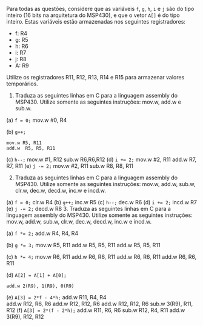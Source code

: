Para todas as questões, considere que as variáveis `f`, `g`, `h`, `i` e `j` são do tipo inteiro (16 bits na arquitetura do MSP430), e que o vetor `A[]` é do tipo inteiro. Estas variáveis estão armazenadas nos seguintes registradores:

- f: R4
- g: R5
- h: R6
- i: R7
- j: R8
- A: R9

Utilize os registradores R11, R12, R13, R14 e R15 para armazenar valores temporários.

1. Traduza as seguintes linhas em C para a linguagem assembly do MSP430. Utilize somente as seguintes instruções: mov.w, add.w e sub.w.

(a) `f = 0;`
	mov.w #0, R4
	
(b) `g++;`

	mov.w R5, R11
	add.w  R5, R5, R11
	
(c) `h--;`
	mov.w #1, R12
	sub.w R6,R6,R12
(d) `i += 2;`
	mov.w #2, R11
	add.w R7, R7, R11
(e) `j -= 2;`
	mov.w #2, R11
	sub.w R8, R8, R11

2. Traduza as seguintes linhas em C para a linguagem assembly do MSP430. Utilize somente as seguintes instruções: mov.w, add.w, sub.w, clr.w, dec.w, decd.w, inc.w e incd.w.

(a) `f = 0;`
	clr.w R4
(b) `g++;`
	inc.w R5
(c) `h--;`
	dec.w R6
(d) `i += 2;`
	incd.w R7
(e) `j -= 2;`
	decd.w R8
3. Traduza as seguintes linhas em C para a linguagem assembly do MSP430. Utilize somente as seguintes instruções: mov.w, add.w, sub.w, clr.w, dec.w, decd.w, inc.w e incd.w.

(a) `f *= 2;`
	add.w R4, R4, R4

(b) `g *= 3;`
	mov.w R5, R11
	add.w R5, R5, R11
	add.w R5, R5, R11
	
(c) `h *= 4;`
	mov.w R6, R11
	add.w R6, R6, R11
	add.w R6, R6, R11
	add.w R6, R6, R11

(d) `A[2] = A[1] + A[0];`

	add.w 2(R9), 1(R9), 0(R9)
	
(e) `A[3] = 2*f - 4*h;`
	add.w R11, R4, R4	
	add.w R12, R6, R6
	add.w R12, R12, R6
	add.w R12, R12, R6
	sub.w 3(R9), R11, R12
(f) `A[3] = 2*(f - 2*h);`
	add.w R11, R6, R6
	sub.w R12, R4, R11
	add.w 3(R9), R12, R12
	
